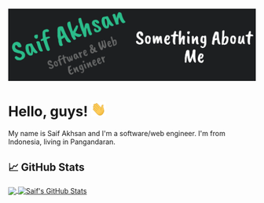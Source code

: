 <!-- More info, tips and tricks for making GitHub Profile README can be found in my article at https://towardsdatascience.com/build-a-stunning-readme-for-your-github-profile-9b80434fe5d7 -->

[![Header](https://raw.githubusercontent.com/saifakhsan/saifakhsan/master/header.png "Header")](https://saifakhsan.github.io/Web-Portfolio/)

# Hello, guys! <img src="https://raw.githubusercontent.com/saifakhsan/saifakhsan/master/wave.gif" width="30px" height="30px" />

My name is Saif Akhsan and I'm a software/web engineer. I'm from Indonesia, living in Pangandaran.

## &#x1f4c8; GitHub Stats

<a href="https://github.com/saifakhsan/saifakhsan">
  <img align="center" src="https://github-readme-stats.vercel.app/api/top-langs/?username=saifakhsan&title_color=ffffff&text_color=c9cacc&icon_color=2bbc8a&bg_color=1d1f21&langs_count=5" />
</a>
<a href="https://github.com/saifakhsan/saifakhsan">
  <img align="center" src="https://github-readme-stats.vercel.app/api?username=saifakhsan&show_icons=true&line_height=40&count_private=true&title_color=ffffff&text_color=c9cacc&icon_color=2bbc8a&bg_color=1d1f21" alt="Saif's GitHub Stats" />
</a>

<!---
saifakhsan/saifakhsan is a ✨ special ✨ repository because its `README.md` (this file) appears on your GitHub profile.
You can click the Preview link to take a look at your changes.
--->
